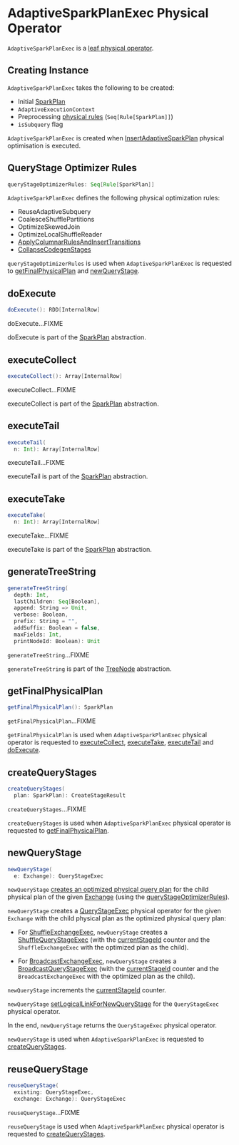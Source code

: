 # AdaptiveSparkPlanExec Physical Operator

`AdaptiveSparkPlanExec` is a [leaf physical operator](SparkPlan.md#LeafExecNode).

## Creating Instance

`AdaptiveSparkPlanExec` takes the following to be created:

* <span id="initialPlan"> Initial [SparkPlan](SparkPlan.md)
* <span id="context"> `AdaptiveExecutionContext`
* <span id="preprocessingRules"> Preprocessing [physical rules](../catalyst/Rule.md) (`Seq[Rule[SparkPlan]]`)
* <span id="isSubquery"> `isSubquery` flag

`AdaptiveSparkPlanExec` is created when [InsertAdaptiveSparkPlan](../physical-optimizations/InsertAdaptiveSparkPlan.md) physical optimisation is executed.

## <span id="queryStageOptimizerRules"> QueryStage Optimizer Rules

```scala
queryStageOptimizerRules: Seq[Rule[SparkPlan]]
```

`AdaptiveSparkPlanExec` defines the following physical optimization rules:

* ReuseAdaptiveSubquery
* CoalesceShufflePartitions
* OptimizeSkewedJoin
* OptimizeLocalShuffleReader
* [ApplyColumnarRulesAndInsertTransitions](../physical-optimizations/ApplyColumnarRulesAndInsertTransitions.md)
* [CollapseCodegenStages](../physical-optimizations/CollapseCodegenStages.md)

`queryStageOptimizerRules` is used when `AdaptiveSparkPlanExec` is requested to [getFinalPhysicalPlan](#getFinalPhysicalPlan) and [newQueryStage](#newQueryStage).

## <span id="doExecute"> doExecute

```scala
doExecute(): RDD[InternalRow]
```

doExecute...FIXME

doExecute is part of the [SparkPlan](SparkPlan.md#doExecute) abstraction.

## <span id="executeCollect"> executeCollect

```scala
executeCollect(): Array[InternalRow]
```

executeCollect...FIXME

executeCollect is part of the [SparkPlan](SparkPlan.md#executeCollect) abstraction.

## <span id="executeTail"> executeTail

```scala
executeTail(
  n: Int): Array[InternalRow]
```

executeTail...FIXME

executeTail is part of the [SparkPlan](SparkPlan.md#executeTail) abstraction.

## <span id="executeTake"> executeTake

```scala
executeTake(
  n: Int): Array[InternalRow]
```

executeTake...FIXME

executeTake is part of the [SparkPlan](SparkPlan.md#executeTake) abstraction.

## <span id="generateTreeString"> generateTreeString

```scala
generateTreeString(
  depth: Int,
  lastChildren: Seq[Boolean],
  append: String => Unit,
  verbose: Boolean,
  prefix: String = "",
  addSuffix: Boolean = false,
  maxFields: Int,
  printNodeId: Boolean): Unit
```

`generateTreeString`...FIXME

`generateTreeString` is part of the [TreeNode](../catalyst/TreeNode.md#generateTreeString) abstraction.

## <span id="getFinalPhysicalPlan"> getFinalPhysicalPlan

```scala
getFinalPhysicalPlan(): SparkPlan
```

`getFinalPhysicalPlan`...FIXME

`getFinalPhysicalPlan` is used when `AdaptiveSparkPlanExec` physical operator is requested to [executeCollect](#executeCollect), [executeTake](#executeTake), [executeTail](#executeTail) and [doExecute](#doExecute).

## <span id="createQueryStages"> createQueryStages

```scala
createQueryStages(
  plan: SparkPlan): CreateStageResult
```

`createQueryStages`...FIXME

`createQueryStages` is used when `AdaptiveSparkPlanExec` physical operator is requested to [getFinalPhysicalPlan](#getFinalPhysicalPlan).

## <span id="newQueryStage"> newQueryStage

```scala
newQueryStage(
  e: Exchange): QueryStageExec
```

`newQueryStage` [creates an optimized physical query plan](#applyPhysicalRules) for the child physical plan of the given [Exchange](Exchange.md) (using the [queryStageOptimizerRules](#queryStageOptimizerRules)).

`newQueryStage` creates a [QueryStageExec](QueryStageExec.md) physical operator for the given `Exchange` with the child physical plan as the optimized physical query plan:

* For [ShuffleExchangeExec](ShuffleExchangeExec.md), `newQueryStage` creates a [ShuffleQueryStageExec](ShuffleQueryStageExec.md) (with the [currentStageId](#currentStageId) counter and the `ShuffleExchangeExec` with the optimized plan as the child).

* For [BroadcastExchangeExec](BroadcastExchangeExec.md), `newQueryStage` creates a [BroadcastQueryStageExec](BroadcastQueryStageExec.md) (with the [currentStageId](#currentStageId) counter and the `BroadcastExchangeExec` with the optimized plan as the child).

`newQueryStage` increments the [currentStageId](#currentStageId) counter.

`newQueryStage` [setLogicalLinkForNewQueryStage](#setLogicalLinkForNewQueryStage) for the `QueryStageExec` physical operator.

In the end, `newQueryStage` returns the `QueryStageExec` physical operator.

`newQueryStage` is used when `AdaptiveSparkPlanExec` is requested to [createQueryStages](#createQueryStages).

## <span id="reuseQueryStage"> reuseQueryStage

```scala
reuseQueryStage(
  existing: QueryStageExec,
  exchange: Exchange): QueryStageExec
```

`reuseQueryStage`...FIXME

`reuseQueryStage` is used when `AdaptiveSparkPlanExec` physical operator is requested to [createQueryStages](#createQueryStages).
